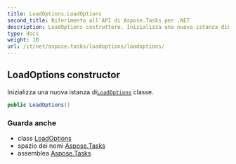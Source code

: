 ```yaml
---
title: LoadOptions.LoadOptions
second_title: Riferimento all'API di Aspose.Tasks per .NET
description: LoadOptions costruttore. Inizializza una nuova istanza diLoadOptions classe.
type: docs
weight: 10
url: /it/net/aspose.tasks/loadoptions/loadoptions/
---
```

## LoadOptions constructor

Inizializza una nuova istanza di[`LoadOptions`](../) classe.

```csharp
public LoadOptions()
```

### Guarda anche

* class [LoadOptions](../)
* spazio dei nomi [Aspose.Tasks](../../loadoptions/)
* assemblea [Aspose.Tasks](../../../)


